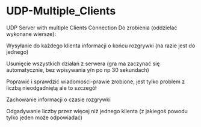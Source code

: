 # UDP-Multiple_Clients
UDP Server with multiple Clients Connection
Do zrobienia (oddzielać wykonane wiersze):

Wysyłanie do każdego klienta informacji o końcu rozgrywki (na razie jest do jednego)

Usunięcie wszystkich działań z serwera (gra ma zaczynać się automatycznie, bez wpisywania y/n po np 30 sekundach)

Poprawić i sprawdzić wiadomości-prawie zrobione, jest tylko problem z liczbą nieodgadniętą ale to szczegół

Zachowanie informacji o czasie rozgrywki

Odgadywanie liczby przez więcej niż jednego klienta (z jakiegoś powodu tylko jeden może odpowiadać)

